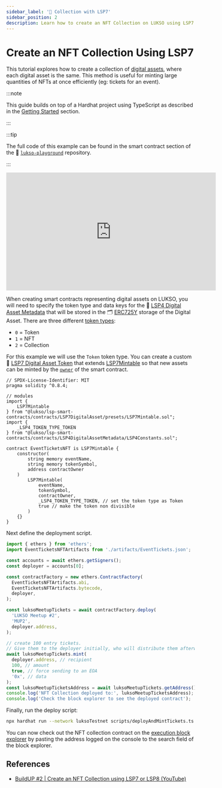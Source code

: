 ```yaml
---
sidebar_label: '👾 Collection with LSP7'
sidebar_position: 2
description: Learn how to create an NFT Collection on LUKSO using LSP7 Digital Asset standard.
---
```


# Create an NFT Collection Using LSP7

This tutorial explores how to create a collection of [digital assets](../../../standards/tokens/LSP7-Digital-Asset.md), where each digital asset is the same. This method is useful for minting large quantities of NFTs at once efficiently (eg: tickets for an event).

:::note

This guide builds on top of a Hardhat project using TypeScript as described in the [Getting Started](../getting-started.md) section.

:::

:::tip

The full code of this example can be found in the smart contract section of the 👾 [`lukso-playground`](https://github.com/lukso-network/lukso-playground) repository.

:::

<div class="video-container">
<iframe width="560" height="315" src="https://www.youtube.com/embed/DMpeMswK12w?si=DqttxMJIv6c4H0FQ" title="YouTube video player" frameborder="0" allow="accelerometer; autoplay; clipboard-write; encrypted-media; gyroscope; picture-in-picture; web-share" referrerpolicy="strict-origin-when-cross-origin" allowfullscreen></iframe>
</div>

When creating smart contracts representing digital assets on LUKSO, you will need to specify the token type and data keys for the 📄 [LSP4 Digital Asset Metadata](../../../standards/tokens/LSP4-Digital-Asset-Metadata) that will be stored in the 🗂️ [ERC725Y](../../../standards/lsp-background/erc725.md#erc725y-generic-data-keyvalue-store) storage of the Digital Asset. There are three different [token types](../../../standards/tokens/LSP4-Digital-Asset-Metadata.md#lsp4tokentype):

- `0` = Token
- `1` = NFT
- `2` = Collection

For this example we will use the `Token` token type. You can create a custom 🌄 [LSP7 Digital Asset Token](../../../standards/tokens/LSP7-Digital-Asset.md) that extends [LSP7Mintable](../../../contracts/contracts/LSP7DigitalAsset/presets/LSP7Mintable.md) so that new assets can be minted by the [`owner`](../../../contracts/contracts/LSP7DigitalAsset/presets/LSP7Mintable.md#owner) of the smart contract.

```solidity title="contracts/Example1/EventTicketsNFT.sol"
// SPDX-License-Identifier: MIT
pragma solidity ^0.8.4;

// modules
import {
    LSP7Mintable
} from "@lukso/lsp-smart-contracts/contracts/LSP7DigitalAsset/presets/LSP7Mintable.sol";
import {
    _LSP4_TOKEN_TYPE_TOKEN
} from "@lukso/lsp-smart-contracts/contracts/LSP4DigitalAssetMetadata/LSP4Constants.sol";

contract EventTicketsNFT is LSP7Mintable {
    constructor(
        string memory eventName,
        string memory tokenSymbol,
        address contractOwner
    )
        LSP7Mintable(
            eventName,
            tokenSymbol,
            contractOwner,
            _LSP4_TOKEN_TYPE_TOKEN, // set the token type as Token
            true // make the token non divisible
        )
    {}
}
```

Next define the deployment script.

```ts title="scripts/deployAndMintTickets.ts"
import { ethers } from 'ethers';
import EventTicketsNFTArtifacts from './artifacts/EventTickets.json';

const accounts = await ethers.getSigners();
const deployer = accounts[0];

const contractFactory = new ethers.ContractFactory(
  EventTicketsNFTArtifacts.abi,
  EventTicketsNFTArtifacts.bytecode,
  deployer,
);

const luksoMeetupTickets = await contractFactory.deploy(
  'LUKSO Meetup #2',
  'MUP2',
  deployer.address,
);

// create 100 entry tickets.
// Give them to the deployer initially, who will distribute them afterwards.
await luksoMeetupTickets.mint(
  deployer.address, // recipient
  100, // amount
  true, // force sending to an EOA
  '0x', // data
);
const luksoMeetupTicketsAddress = await luksoMeetupTickets.getAddress();
console.log('NFT Collection deployed to:', luksoMeetupTicketsAddress);
console.log('Check the block explorer to see the deployed contract');
```

Finally, run the deploy script:

```sh
npx hardhat run --network luksoTestnet scripts/deployAndMintTickets.ts
```

You can now check out the NFT collection contract on the [execution block explorer](https://explorer.execution.testnet.lukso.network/) by pasting the address logged on the console to the search field of the block explorer.

## References

- [BuildUP #2 | Create an NFT Collection using LSP7 or LSP8 (YouTube)](https://www.youtube.com/watch?v=DMpeMswK12w)
